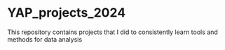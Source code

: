 # YAP_projects_2024

This repository contains projects that I did to consistently learn tools and methods for data analysis
